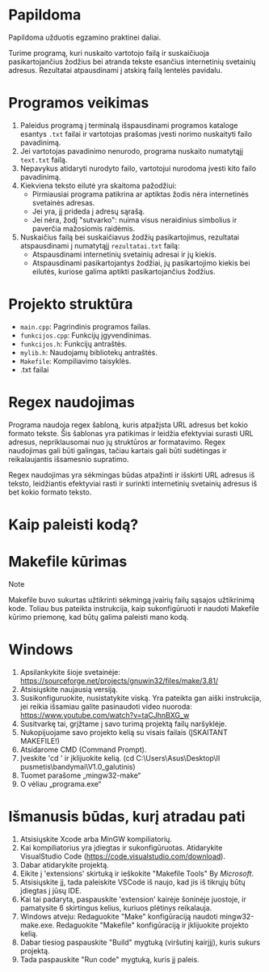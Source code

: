 # Papildoma

Papildoma užduotis egzamino praktinei daliai.

Turime programą, kuri nuskaito vartotojo failą ir suskaičiuoja pasikartojančius žodžius bei atranda tekste esančius internetinių svetainių adresus. 
Rezultatai atpausdinami į atskirą failą lentelės pavidalu.

# Programos veikimas

1. Paleidus programą į terminalą išspausdinami programos kataloge esantys `.txt` failai ir vartotojas prašomas įvesti norimo nuskaityti failo pavadinimą.
2. Jei vartotojas pavadinimo nenurodo, programa nuskaito numatytąjį `text.txt` failą.
3. Nepavykus atidaryti nurodyto failo, vartotojui nurodoma įvesti kito failo pavadinimą.
4. Kiekviena teksto eilutė yra skaitoma pažodžiui:
    - Pirmiausiai programa patikrina ar aptiktas žodis nėra internetinės svetainės adresas.
    - Jei yra, jį prideda į adresų sąrašą.
    - Jei nėra, žodį "sutvarko": nuima visus neraidinius simbolius ir paverčia mažosiomis raidėmis.
5. Nuskaičius failą bei suskaičiavus žodžių pasikartojimus, rezultatai atspausdinami į numatytąjį `rezultatai.txt` failą:
    - Atspausdinami internetinių svetainių adresai ir jų kiekis.
    - Atspausdinami pasikartojantys žodžiai, jų pasikartojimo kiekis bei eilutės, kuriose galima aptikti pasikartojančius žodžius.

# Projekto struktūra

- `main.cpp`: Pagrindinis programos failas.
- `funkcijos.cpp`: Funkcijų įgyvendinimas.
- `funkcijos.h`: Funkcijų antraštės.
- `mylib.h`: Naudojamų bibliotekų antraštės.
- `Makefile`: Kompiliavimo taisyklės.
- .txt failai

# Regex  naudojimas

Programa naudoja regex šabloną, kuris atpažįsta URL adresus bet kokio formato tekste. 
Šis šablonas yra patikimas ir leidžia efektyviai surasti URL adresus, nepriklausomai nuo jų struktūros ar formatavimo. 
Regex naudojimas gali būti galingas, tačiau kartais gali būti sudėtingas ir reikalaujantis išsamesnio supratimo.

Regex naudojimas yra sėkmingas būdas atpažinti ir išskirti URL adresus iš teksto, leidžiantis efektyviai rasti ir surinkti internetinių svetainių adresus iš bet kokio formato teksto.


# Kaip paleisti kodą?
# Makefile kūrimas
>[!NOTE]
> Makefile buvo sukurtas užtikrinti sėkmingą įvairių failų sąsajos užtikrinimą kode. Toliau bus pateikta instrukcija, kaip sukonfigūruoti ir naudoti Makefile kūrimo priemonę, kad būtų galima paleisti mano kodą.

# Windows
1. Apsilankykite šioje svetainėje: https://sourceforge.net/projects/gnuwin32/files/make/3.81/
2. Atsisiųskite naujausią versiją.
3. Susikonfiguruokite, nusistatykite viską. Yra pateikta gan aiški instrukcija, jei reikia išsamiau galite pasinaudoti video nuoroda: https://www.youtube.com/watch?v=taCJhnBXG_w
4. Susitvarkę tai, grįžtame į savo turimą projektą failų naršyklėje.
5. Nukopijuojame savo projekto kelią su visais failais (ĮSKAITANT MAKEFILE!)
6. Atsidarome CMD (Command Prompt).
7. Įveskite 'cd ' ir įklijuokite kelią. (cd C:\Users\Asus\Desktop\II pusmetis\bandymai\V1.0_galutinis)
8. Tuomet parašome „mingw32-make“
9. O vėliau „programa.exe“

# Išmanusis būdas, kurį atradau pati
1. Atsisiųskite Xcode arba MinGW kompiliatorių.
2. Kai kompiliatorius yra įdiegtas ir sukonfigūruotas. Atidarykite VisualStudio Code (https://code.visualstudio.com/download).
3. Dabar atidarykite projektą.
4. Eikite į 'extensions' skirtuką ir ieškokite "Makefile Tools" By _Microsoft_.
5. Atsisiųskite jį, tada paleiskite VSCode iš naujo, kad jis iš tikrųjų būtų įdiegtas į jūsų IDE.
6. Kai tai padaryta, paspauskite 'extension' kairėje šoninėje juostoje, ir pamatysite 6 skirtingus kelius, kuriuos plėtinys reikalauja.
7. Windows atveju:
Redaguokite "Make" konfigūraciją naudoti mingw32-make.exe.
Redaguokite "Makefile" konfigūraciją ir įklijuokite projekto kelią.
8. Dabar tiesiog paspauskite "Build" mygtuką (viršutinį kairįjį), kuris sukurs projektą.
9. Tada paspauskite "Run code" mygtuką, kuris jį paleis.








